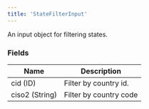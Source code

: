 ```yaml
---
title: 'StateFilterInput'
---
```


An input object for filtering states.

### Fields

| Name           | Description            |
| -------------- | ---------------------- |
| cid (ID)       | Filter by country id.  |
| ciso2 (String) | Filter by country code |
